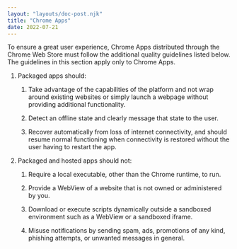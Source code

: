 ```yaml
---
layout: "layouts/doc-post.njk"
title: "Chrome Apps"
date: 2022-07-21
---
```


To ensure a great user experience, Chrome Apps distributed through the Chrome Web Store must follow the additional quality guidelines listed below. The guidelines in this section apply only to Chrome Apps.

1. Packaged apps should:

    1. Take advantage of the capabilities of the platform and not wrap around existing websites or simply launch a webpage without providing additional functionality.

    1. Detect an offline state and clearly message that state to the user.

    1. Recover automatically from loss of internet connectivity, and should resume normal functioning when connectivity is restored without the user having to restart the app.

1. Packaged and hosted apps should not:

    1. Require a local executable, other than the Chrome runtime, to run.

    1. Provide a WebView of a website that is not owned or administered by you.

    1. Download or execute scripts dynamically outside a sandboxed environment such as a WebView or a sandboxed iframe.

    1. Misuse notifications by sending spam, ads, promotions of any kind, phishing attempts, or unwanted messages in general.
